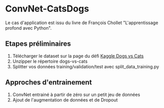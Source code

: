 # ConvNet-CatsDogs
Le cas d'application est issu du livre de François Chollet "L'apprentissage profond avec Python".
## Etapes préliminaires
1. Télécharger le dataset sur la page du défi [Kaggle Dogs vs Cats](https://www.kaggle.com/c/dogs-vs-cats)
2. Unzipper le répertoire dogs-vs-cats
3. Splitter vos données training/validation/test avec split_data_training.py

## Approches d'entrainement
1. ConvNet entrainé à partir de zéro sur un petit jeu de données
2. Ajout de l'augmentation de données et de Dropout
